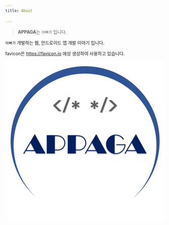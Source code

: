 ```yaml
---
title: About

---
```


> **APPAGA**는 `아빠가` 입니다.

`아빠가` 개발하는 웹, 안드로이드 앱 개발 이야기 입니다.

favicon은 https://favicon.io 에성 생성하여 사용하고 있습니다.

![로고](/assets/img/favicons/favicon-512x512.png)
